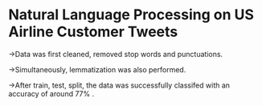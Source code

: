 # Natural Language Processing on US Airline Customer Tweets

->Data was first cleaned, removed stop words and punctuations.

->Simultaneously, lemmatization was also performed.

->After train, test, split, the data was successfully classifed with an accuracy of around 77% .

